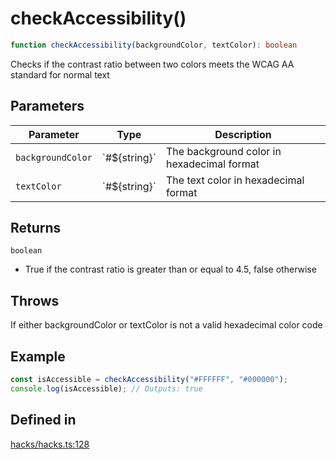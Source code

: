 # checkAccessibility()

```ts
function checkAccessibility(backgroundColor, textColor): boolean
```

Checks if the contrast ratio between two colors meets the WCAG AA standard for normal text

## Parameters

| Parameter | Type | Description |
| ------ | ------ | ------ |
| `backgroundColor` | \`#$\{string\}\` | The background color in hexadecimal format |
| `textColor` | \`#$\{string\}\` | The text color in hexadecimal format |

## Returns

`boolean`

- True if the contrast ratio is greater than or equal to 4.5, false otherwise

## Throws

If either backgroundColor or textColor is not a valid hexadecimal color code

## Example

```ts
const isAccessible = checkAccessibility("#FFFFFF", "#000000");
console.log(isAccessible); // Outputs: true
```

## Defined in

[hacks/hacks.ts:128](https://github.com/Sillybit-io/colorhacks/blob/9a1a410a2ab3d0d5aa1082a1583a18ba63dd35e8/src/features/hacks/hacks.ts#L128)
